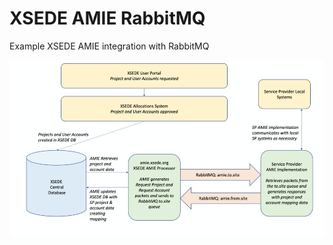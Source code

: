 # XSEDE AMIE RabbitMQ

Example XSEDE AMIE integration with RabbitMQ

![Diagram](amie_rabbitmq_implementation.png)
